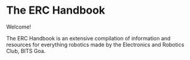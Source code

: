 # The ERC Handbook

Welcome!

The ERC Handbook is an extensive compilation of information and resources for everything robotics made by the Electronics and Robotics Club, BITS Goa.